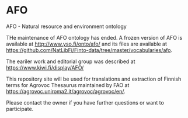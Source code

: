 # AFO
AFO - Natural resource and environment ontology

THe maintenance of AFO ontology has ended. 
A frozen version of AFO is available at http://www.yso.fi/onto/afo/
and its files are available at https://github.com/NatLibFi/Finto-data/tree/master/vocabularies/afo.

The eariler work and editorial group was described at https://www.kiwi.fi/display/AFO/

This repository site will be used for translations and extraction of Finnish terms for Agrovoc Thesaurus maintained by FAO at https://agrovoc.uniroma2.it/agrovoc/agrovoc/en/.

Please contact the owner if you have further questions or want to participate.
